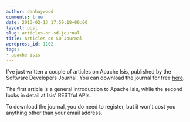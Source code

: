```yaml
---
author: danhaywood
comments: true
date: 2013-02-13 17:59:18+00:00
layout: post
slug: articles-on-sd-journal
title: Articles on SD Journal
wordpress_id: 1102
tags:
- apache-isis
---
```


I've just written a couple of articles on Apache Isis, published by the Software Developers Journal.  You can download the journal for free [here](http://sdjournal.org/software-developers-journal-open-012013-2/).

The first article is a general introduction to Apache Isis, while the second looks in detail at Isis' RESTful APIs.

To download the journal, you do need to register, but it won't cost you anything other than your email address.

